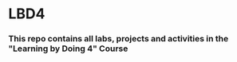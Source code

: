 # LBD4

### This repo contains all labs, projects and activities in the "Learning by Doing 4" Course

